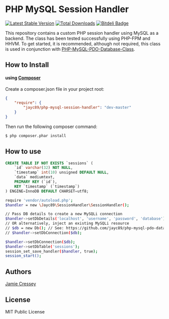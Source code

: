 # PHP MySQL Session Handler

[![Latest Stable Version](https://poser.pugx.org/jayc89/php-mysql-session-handler/v/stable.png)](https://packagist.org/packages/jayc89/php-mysql-session-handler)
[![Total Downloads](https://poser.pugx.org/jayc89/php-mysql-session-handler/downloads.png)](https://packagist.org/packages/jayc89/php-mysql-session-handler)
[![Bitdeli Badge](https://d2weczhvl823v0.cloudfront.net/jayc89/php-mysql-session-handler/trend.png)](https://bitdeli.com/free "Bitdeli Badge")

This repository contains a custom PHP session handler using MySQL as a backend. The class has been tested successfully using PHP-FPM and HHVM. To get started, it is recommended, although not required, this class is used in conjunction with [PHP-MySQL-PDO-Database-Class](https://github.com/JamieCressey/php-mysql-pdo-database-class).

## How to Install

#### using [Composer](http://getcomposer.org/)

Create a composer.json file in your project root:
    
```json
{
    "require": {
        "jayc89/php-mysql-session-handler": "dev-master"
    }
}
```

Then run the following composer command:

```bash
$ php composer.phar install
```

## How to use

```sql
CREATE TABLE IF NOT EXISTS `sessions` (
    `id` varchar(32) NOT NULL,
    `timestamp` int(10) unsigned DEFAULT NULL,
    `data` mediumtext,
    PRIMARY KEY (`id`),
    KEY `timestamp` (`timestamp`)
) ENGINE=InnoDB DEFAULT CHARSET=utf8;

```

```sh
require 'vendor/autoload.php';
$handler = new \Jayc89\SessionHandler\SessionHandler();

// Pass DB details to create a new MySQLi connection
$handler->setDbDetails('localhost', 'username', 'password', 'database');
// OR alternatively, inject an existing MySQLi resource
// $db = new Db(); // See: https://github.com/jayc89/php-mysql-pdo-database-class
// $handler->setDbConnection($db);

$handler->setDbConnection($db);
$handler->setDbTable('sessions');
session_set_save_handler($handler, true);
session_start();

```

## Authors

[Jamie Cressey](https://github.com/JamieCressey)

## License

MIT Public License
